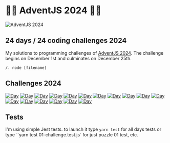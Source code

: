 # 🎄🎅 AdventJS 2024 🎅🎄

![AdventJS 2024](https://adventjs.dev/logo.webp)

## 24 days / 24 coding challenges 2024

My solutions to programming challenges of [AdventJS 2024](https://adventjs.dev/es). The challenge begins on December 1st and culminates on December 25th.

`/. node [filename]`

## Challenges 2024

[![Day](https://badgen.net/badge/01/%E2%98%85%E2%98%85%E2%98%85%E2%98%85%E2%98%85/green)](https://adventjs.dev/en/challenges/2024/1)
[![Day](https://badgen.net/badge/02/%E2%98%85%E2%98%85%E2%98%85%E2%98%85%E2%98%85/green)](https://adventjs.dev/en/challenges/2024/2)
[![Day](https://badgen.net/badge/03/%E2%98%85%E2%98%85%E2%98%85%E2%98%85%E2%98%86/green/)](https://adventjs.dev/en/challenges/2024/3)
[![Day](https://badgen.net/badge/04/%E2%98%85%E2%98%85%E2%98%85%E2%98%85%E2%98%86/ffd700/)](https://adventjs.dev/en/challenges/2024/4)
[![Day](https://badgen.net/badge/05/%E2%98%85%E2%98%85%E2%98%85%E2%98%86%E2%98%86/green/)](https://adventjs.dev/en/challenges/2024/5)
[![Day](https://badgen.net/badge/06/%E2%98%85%E2%98%86%E2%98%86%E2%98%86%E2%98%86/ffd700/)](https://adventjs.dev/en/challenges/2024/6)
[![Day](https://badgen.net/badge/07/%E2%98%85%E2%98%85%E2%98%85%E2%98%85%E2%98%86/ffd700/)](https://adventjs.dev/en/challenges/2024/7)
[![Day](https://badgen.net/badge/08/%E2%98%85%E2%98%85%E2%98%85%E2%98%85%E2%98%86/green/)](https://adventjs.dev/en/challenges/2024/8)
[![Day](https://badgen.net/badge/09/%E2%98%85%E2%98%86%E2%98%86%E2%98%86%E2%98%86/green)](https://adventjs.dev/en/challenges/2024/9)
[![Day](https://badgen.net/badge/10/%E2%98%86%E2%98%86%E2%98%86%E2%98%86%E2%98%86/grey)](https://adventjs.dev/en/challenges/2024/10)
[![Day](https://badgen.net/badge/11/%E2%98%85%E2%98%85%E2%98%85%E2%98%85%E2%98%85/green)](https://adventjs.dev/en/challenges/2024/11)
[![Day](https://badgen.net/badge/12/%E2%98%85%E2%98%86%E2%98%86%E2%98%86%E2%98%86/green)](https://adventjs.dev/en/challenges/2024/12)
[![Day](https://badgen.net/badge/13/%E2%98%86%E2%98%86%E2%98%86%E2%98%86%E2%98%86/grey)](https://adventjs.dev/en/challenges/2024/13)
[![Day](https://badgen.net/badge/14/%E2%98%85%E2%98%86%E2%98%86%E2%98%86%E2%98%86/green)](https://adventjs.dev/en/challenges/2024/14)
[![Day](https://badgen.net/badge/15/%E2%98%86%E2%98%86%E2%98%86%E2%98%86%E2%98%86/green)](https://adventjs.dev/en/challenges/2024/15)
[![Day](https://badgen.net/badge/16/%E2%98%85%E2%98%85%E2%98%85%E2%98%85%E2%98%86/green)](https://adventjs.dev/en/challenges/2024/16)
[![Day](https://badgen.net/badge/17/%E2%98%85%E2%98%86%E2%98%86%E2%98%86%E2%98%86/ffd700)](https://adventjs.dev/en/challenges/2024/17)

## Tests

I'm using simple Jest tests.
to launch it type `yarn test` for all days tests or type ``yarn test 01-challenge.test.js` for just puzzle 01 test, etc.
